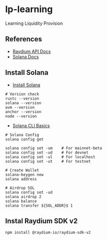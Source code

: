 # lp-learning

Learning Liquidity Provision

## References

- [Raydium API Docs](https://docs.raydium.io/raydium)
- [Solana Docs](https://solana.com/docs)

## Install Solana

- [Install Solana](https://solana.com/docs/intro/installation)

```shell
# Version check
rustc --version
solana --version
avm --version
anchor --version
node --version
```

- [Solana CLI Basics](https://solana.com/docs/intro/installation#solana-cli-basics)

```shell
# Solana Config
solana config get

solana config set -um    # For mainnet-beta
solana config set -ud    # For devnet
solana config set -ul    # For localhost
solana config set -ut    # For testnet

# Create Wallet
solana-keygen new
solana address

# Airdrop SOL
solana config set -ud
solana airdrop 2
solana balance
solana transfer ${SOL_ADDR}$ 1
```

## Instal Raydium SDK v2

```shell
npm install @raydium-io/raydium-sdk-v2
```

